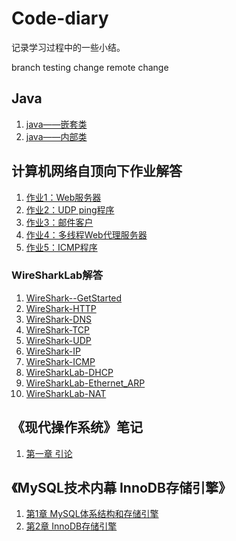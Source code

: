 # Code-diary
记录学习过程中的一些小结。

branch testing change
remote change

## Java
1. [java——嵌套类](JavaSE/Nested-Classes.md)
2. [java——内部类](JavaSE/InnerClasses.md)


## 计算机网络自顶向下作业解答

1. [作业1：Web服务器](Computer-Network/homework1/作业1-Web服务器-解答.md)
2. [作业2：UDP ping程序](Computer-Network/homework2/作业2-UDPping程序.md)
3. [作业3：邮件客户](Computer-Network/homework3/作业3-邮件客户.md)
4. [作业4：多线程Web代理服务器](Computer-Network/homework4/作业4-多线程Web代理服务器.md)
5. [作业5：ICMP程序](Computer-Network/homework5/作业5-ICMPPing程序.md)

### WireSharkLab解答

1. [WireShark--GetStarted](Computer-Network/WireShark--GetStarted/WireShark实验-GetStarted.md)
2. [WireShark-HTTP](Computer-Network/WireShark--HTTP/WireSharkLab-HTTP.md)
3. [WireShark-DNS](Computer-Network/WireShark--DNS/WireSharkLab-DNS.md)
4. [WireShark-TCP](Computer-Network/WireShark--TCP/WireSharkLab-TCP.md)
5. [WireShark-UDP](Computer-Network/WireShark--UDP/WireSharkLab-UDP.md)
6. [WireShark-IP](Computer-Network/WireShark--IP/WireSharkLab-IP.md)
7. [WireShark-ICMP](Computer-Network/WireShark--ICMP/WireSharkLab-ICMP.md)
8. [WireSharkLab-DHCP](Computer-Network/WireShark--DHCP/WireSharkLab-DHCP.md)
9. [WireSharkLab-Ethernet_ARP](Computer-Network/Wireshark--Ethernet_ARP/WiresharkLab-Ethernet_ARP.md)
10. [WireSharkLab-NAT](Computer-Network/WireShark--NAT/WireSharkLab-NAT.md)

## 《现代操作系统》笔记

1. [第一章 引论](ComputerSystem/chapter1.md)


## 《MySQL技术内幕 InnoDB存储引擎》

1. [第1章 MySQL体系结构和存储引擎](MySQL/chapter1.md)
2. [第2章  InnoDB存储引擎](MySQL/chapter2.md)
